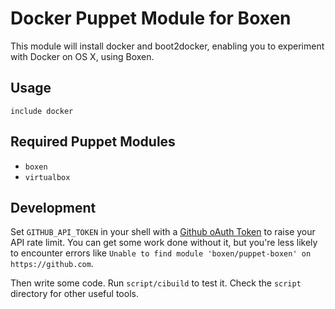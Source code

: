 # Docker Puppet Module for Boxen

This module will install docker and boot2docker, enabling you to experiment with Docker on OS X, using Boxen.

## Usage

```puppet
include docker
```

## Required Puppet Modules

* `boxen`
* `virtualbox`

## Development

Set `GITHUB_API_TOKEN` in your shell with a [Github oAuth Token](https://help.github.com/articles/creating-an-oauth-token-for-command-line-use) to raise your API rate limit. You can get some work done without it, but you're less likely to encounter errors like `Unable to find module 'boxen/puppet-boxen' on https://github.com`.

Then write some code. Run `script/cibuild` to test it. Check the `script`
directory for other useful tools.